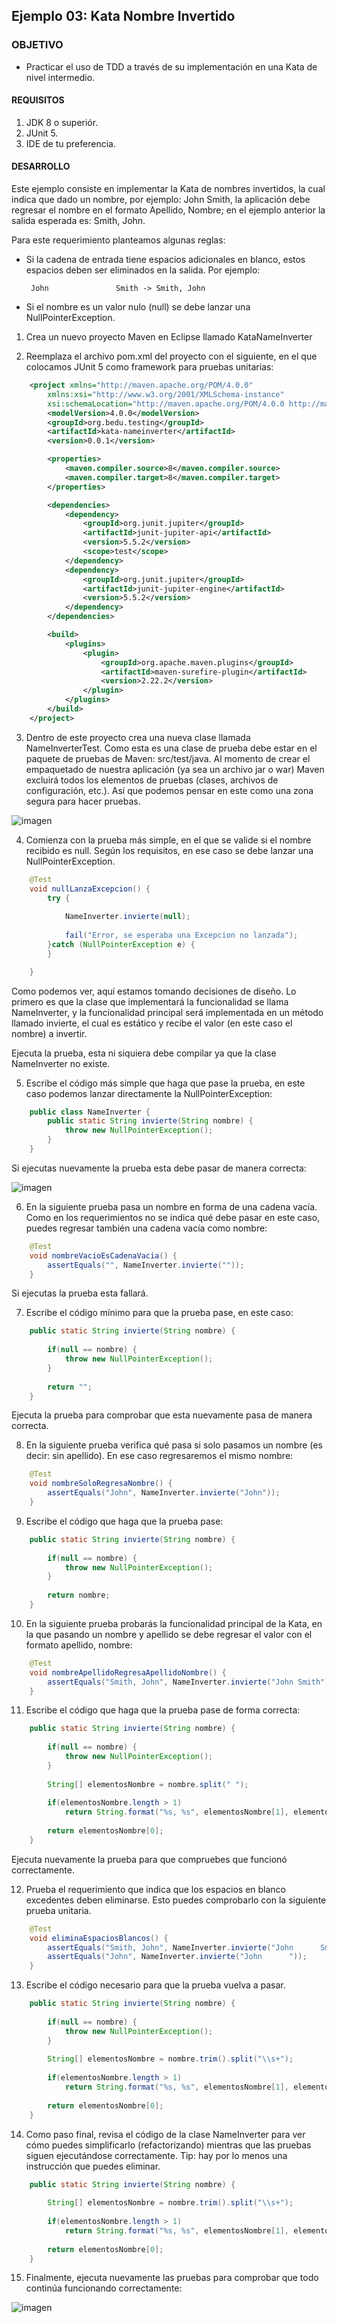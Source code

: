 ## Ejemplo 03: Kata Nombre Invertido

### OBJETIVO 

- Practicar el uso de TDD a través de su implementación en una Kata de nivel intermedio.

#### REQUISITOS 

1. JDK 8 o superiór.
2. JUnit 5.
3. IDE de tu preferencia.

#### DESARROLLO

Este ejemplo consiste en implementar la Kata de nombres invertidos, la cual indica que dado un nombre, por ejemplo: John Smith, la aplicación debe regresar el nombre en el formato Apellido, Nombre; en el ejemplo anterior la salida esperada es: Smith, John.

Para este requerimiento planteamos algunas reglas:

 - Si la cadena de entrada tiene espacios adicionales en blanco, estos espacios deben ser eliminados en la salida. Por ejemplo: 
 
		John               Smith -> Smith, John
	
 - Si el nombre es un valor nulo (null) se debe lanzar una NullPointerException.
	
1. Crea un nuevo proyecto Maven en Eclipse llamado KataNameInverter

2. Reemplaza el archivo pom.xml del proyecto con el siguiente, en el que colocamos JUnit 5 como framework para pruebas unitarias:
```xml
	<project xmlns="http://maven.apache.org/POM/4.0.0"
		xmlns:xsi="http://www.w3.org/2001/XMLSchema-instance"
		xsi:schemaLocation="http://maven.apache.org/POM/4.0.0 http://maven.apache.org/xsd/maven-4.0.0.xsd">
		<modelVersion>4.0.0</modelVersion>
		<groupId>org.bedu.testing</groupId>
		<artifactId>kata-nameinverter</artifactId>
		<version>0.0.1</version>

		<properties>
			<maven.compiler.source>8</maven.compiler.source>
			<maven.compiler.target>8</maven.compiler.target>
		</properties>

		<dependencies>
			<dependency>
				<groupId>org.junit.jupiter</groupId>
				<artifactId>junit-jupiter-api</artifactId>
				<version>5.5.2</version>
				<scope>test</scope>
			</dependency>
			<dependency>
				<groupId>org.junit.jupiter</groupId>
				<artifactId>junit-jupiter-engine</artifactId>
				<version>5.5.2</version>
			</dependency>
		</dependencies>

		<build>
			<plugins>
				<plugin>
					<groupId>org.apache.maven.plugins</groupId>
					<artifactId>maven-surefire-plugin</artifactId>
					<version>2.22.2</version>
				</plugin>
			</plugins>
		</build>
	</project>
```

3. Dentro de este proyecto crea una nueva clase llamada NameInverterTest. Como esta es una clase de prueba debe estar en el paquete de pruebas de Maven: src/test/java. Al momento de crear el empaquetado de nuestra aplicación (ya sea un archivo jar o war) Maven excluirá todos los elementos de pruebas (clases, archivos de configuración, etc.). Así que podemos pensar en este como una zona segura para hacer pruebas.

![imagen](img/figura_01.png)

4. Comienza con la prueba más simple, en el que se valide si el nombre recibido es null. Según los requisitos, en ese caso se debe lanzar una NullPointerException.

```java
	@Test
	void nullLanzaExcepcion() {
		try {
			
			NameInverter.invierte(null);
			
			fail("Error, se esperaba una Excepcion no lanzada");
		}catch (NullPointerException e) {
		}

	}
```

Como podemos ver, aquí estamos tomando decisiones de diseño. Lo primero es que la clase que implementará la funcionalidad se llama NameInverter, y la funcionalidad principal será implementada en un método llamado invierte, el cual es estático y recibe el valor (en este caso el nombre) a invertir.

Ejecuta la prueba, esta ni siquiera debe compilar ya que la clase NameInverter no existe.

5. Escribe el código más simple que haga que pase la prueba, en este caso podemos lanzar directamente la NullPointerException:

```java
	public class NameInverter {
		public static String invierte(String nombre) {
			throw new NullPointerException();
		}
	}
```
Si ejecutas nuevamente la prueba esta debe pasar de manera correcta:

![imagen](img/figura_02.png)
	
6. En la siguiente prueba pasa un nombre en forma de una cadena vacía. Como en los requerimientos no se indica qué debe pasar en este caso, puedes regresar también una cadena vacía como nombre:

```java
	@Test
	void nombreVacioEsCadenaVacia() {
		assertEquals("", NameInverter.invierte(""));
	}
```

Si ejecutas la prueba esta fallará. 

7. Escribe el código mínimo para que la prueba pase, en este caso: 

```java
	public static String invierte(String nombre) {
		
		if(null == nombre) {
			throw new NullPointerException();
		}
		
		return "";
	}
```

Ejecuta la prueba para comprobar que esta nuevamente pasa de manera correcta.

8. En la siguiente prueba verifica qué pasa si solo pasamos un nombre (es decir: sin apellido). En ese caso regresaremos el mismo nombre:

```java
	@Test
	void nombreSoloRegresaNombre() {
		assertEquals("John", NameInverter.invierte("John"));
	}
```

9. Escribe el código que haga que la prueba pase:

```java
	public static String invierte(String nombre) {
		
		if(null == nombre) {
			throw new NullPointerException();
		}
		
		return nombre;
	}
```

10. En la siguiente prueba probarás la funcionalidad principal de la Kata, en la que pasando un nombre y apellido se debe regresar el valor con el formato apellido, nombre:

```java
	@Test
	void nombreApellidoRegresaApellidoNombre() {
		assertEquals("Smith, John", NameInverter.invierte("John Smith"));
	}
```

11. Escribe el código que haga que la prueba pase de forma correcta:

```java
	public static String invierte(String nombre) {
		
		if(null == nombre) {
			throw new NullPointerException();
		}
		
		String[] elementosNombre = nombre.split(" ");
		
		if(elementosNombre.length > 1)
			return String.format("%s, %s", elementosNombre[1], elementosNombre[0]);
		
		return elementosNombre[0];
	}
```

Ejecuta nuevamente la prueba para que compruebes que funcionó correctamente.

12. Prueba el requerimiento que indica que los espacios en blanco excedentes deben eliminarse. Esto puedes comprobarlo con la siguiente prueba unitaria.

```java
	@Test 
	void eliminaEspaciosBlancos() {
		assertEquals("Smith, John", NameInverter.invierte("John      Smith   "));
		assertEquals("John", NameInverter.invierte("John      "));
	}
```

13. Escribe el código necesario para que la prueba vuelva a pasar.

```java
	public static String invierte(String nombre) {
		
		if(null == nombre) {
			throw new NullPointerException();
		}
		
		String[] elementosNombre = nombre.trim().split("\\s+");
		
		if(elementosNombre.length > 1)
			return String.format("%s, %s", elementosNombre[1], elementosNombre[0]);
		
		return elementosNombre[0];
	}
```

14. Como paso final, revisa el código de la clase NameInverter para ver cómo puedes simplificarlo (refactorizando) mientras que las pruebas siguen ejecutándose correctamente. Tip: hay por lo menos una instrucción que puedes eliminar.

```java
	public static String invierte(String nombre) {
			
		String[] elementosNombre = nombre.trim().split("\\s+");
		
		if(elementosNombre.length > 1)
			return String.format("%s, %s", elementosNombre[1], elementosNombre[0]);
		
		return elementosNombre[0];
	}
```

15. Finalmente, ejecuta nuevamente las pruebas para comprobar que todo continúa funcionando correctamente:

![imagen](img/figura_03.png)
